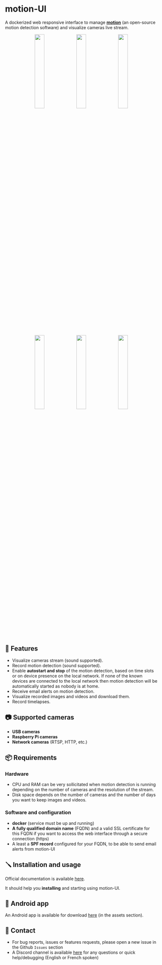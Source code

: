 # motion-UI

A dockerized web responsive interface to manage <a href="https://github.com/Motion-Project/motion"><b>motion</b></a> (an open-source motion detection software) and visualize cameras live stream.

<div align="center">
    <img src="https://github.com/user-attachments/assets/bdae2550-819d-40c4-895b-541ee64bdc03" width=25% align="top">
    &nbsp;
    <img src="https://github.com/user-attachments/assets/afe3e48a-3a26-4e75-a6a7-a97b2ac2bf9e" width=25% align="top">
    &nbsp;
    <img src="https://github.com/user-attachments/assets/a2472f8b-24fc-4967-bb6a-f8ad8af95270" width=25% align="top">
</div>
<br>
<div align="center">
    <img src="https://github.com/user-attachments/assets/cb9137c7-484a-4c2c-ad0f-c33ef7a602bd" width=25% align="top">
    &nbsp;
    <img src="https://github.com/user-attachments/assets/81c05e3f-599d-4cc1-9d9a-9748fce54763" width=25% align="top">
    &nbsp;
    <img src="https://github.com/user-attachments/assets/04b18116-2af0-4bd3-8438-e9f1fed8c7ed" width=25% align="top">
</div>

<br>

## 🚀 Features

- Visualize cameras stream (sound supported).
- Record motion detection (sound supported).
- Enable **autostart and stop** of the motion detection, based on time slots or on device presence on the local network. If none of the known devices are connected to the local network then motion detection will be automatically started as nobody is at home.
- Receive email alerts on motion detection.
- Visualize recorded images and videos and download them.
- Record timelapses.

## 📷 Supported cameras

- **USB cameras**
- **Raspberry Pi cameras**
- **Network cameras** (RTSP, HTTP, etc.)

## 📦 Requirements

### Hardware

- CPU and RAM can be very sollicitated when motion detection is running depending on the number of cameras and the resolution of the stream.
- Disk space depends on the number of cameras and the number of days you want to keep images and videos.

### Software and configuration

- **docker** (service must be up and running)
- **A fully qualified domain name** (FQDN) and a valid SSL certificate for this FQDN if you want to access the web interface through a secure connection (https)
- A least a **SPF record** configured for your FQDN, to be able to send email alerts from motion-UI

## 🪛 Installation and usage

Official documentation is available <a href="https://github.com/lbr38/motion-UI/wiki">here</a>.

It should help you **installing** and starting using motion-UI.

## 📱 Android app

An Android app is available for download <a href="https://github.com/lbr38/motion-UI/releases/tag/android-1.0.0">here</a> (in the assets section).

## 📧 Contact

- For bug reports, issues or features requests, please open a new issue in the Github ``Issues`` section
- A Discord channel is available <a href="https://discord.gg/Dn8FurvWfX">here</a> for any questions or quick help/debugging (English or French spoken)
